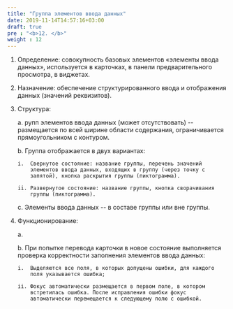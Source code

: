 ```yaml
---
title: "Группа элементов ввода данных"
date: 2019-11-14T14:57:16+03:00
draft: true
pre : "<b>12. </b>"
weight : 12
---
```


1.  Определение: совокупность базовых элементов «элементы ввода данных»,
    используется в карточках, в панели предварительного просмотра, в
    виджетах.

2.  Назначение: обеспечение структурированного ввода и отображения
    данных (значений реквизитов).

3.  Структура:

    a.  рупп элементов ввода данных (может отсутствовать) -- размещается
        по всей ширине области содержания, ограничивается
        прямоугольником с контуром.

    b.  Группа отображается в двух вариантах:

        i.  Свернутое состояние: название группы, перечень значений
            элементов ввода данных, входящих в группу (через точку с
            запятой), кнопка раскрытия группы (пиктограмма).

        ii. Развернутое состояние: название группы, кнопка сворачивания
            группы (пиктограмма).

    c.  Элементы ввода данных -- в составе группы или вне группы.

4.  Функционирование:

    a.  

    b.  При попытке перевода карточки в новое состояние выполняется
        проверка корректности заполнения элементов ввода данных:

        i.  Выделяются все поля, в которых допущены ошибки, для каждого
            поля указывается ошибка;

        ii. Фокус автоматически размещается в первом поле, в котором
            встретилась ошибка. После исправления ошибки фокус
            автоматически перемещается к следующему полю с ошибкой.